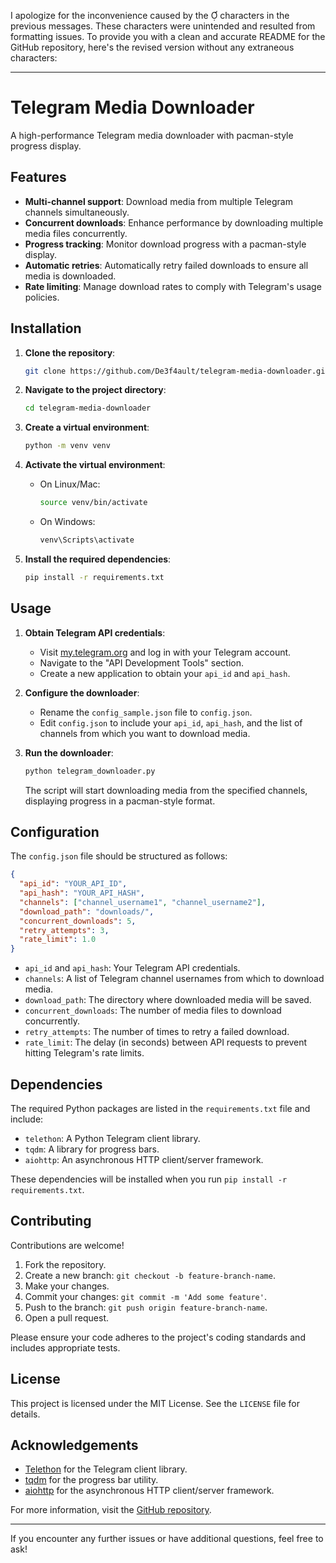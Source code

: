 I apologize for the inconvenience caused by the  characters in the previous messages. These characters were unintended and resulted from formatting issues. To provide you with a clean and accurate README for the GitHub repository, here's the revised version without any extraneous characters:

---

# Telegram Media Downloader

A high-performance Telegram media downloader with pacman-style progress display.

## Features

- **Multi-channel support**: Download media from multiple Telegram channels simultaneously.
- **Concurrent downloads**: Enhance performance by downloading multiple media files concurrently.
- **Progress tracking**: Monitor download progress with a pacman-style display.
- **Automatic retries**: Automatically retry failed downloads to ensure all media is downloaded.
- **Rate limiting**: Manage download rates to comply with Telegram's usage policies.

## Installation

1. **Clone the repository**:

   ```bash
   git clone https://github.com/De3f4ault/telegram-media-downloader.git
   ```

2. **Navigate to the project directory**:

   ```bash
   cd telegram-media-downloader
   ```

3. **Create a virtual environment**:

   ```bash
   python -m venv venv
   ```

4. **Activate the virtual environment**:

   - On Linux/Mac:

     ```bash
     source venv/bin/activate
     ```

   - On Windows:

     ```bash
     venv\Scripts\activate
     ```

5. **Install the required dependencies**:

   ```bash
   pip install -r requirements.txt
   ```

## Usage

1. **Obtain Telegram API credentials**:

   - Visit [my.telegram.org](https://my.telegram.org/) and log in with your Telegram account.
   - Navigate to the "API Development Tools" section.
   - Create a new application to obtain your `api_id` and `api_hash`.

2. **Configure the downloader**:

   - Rename the `config_sample.json` file to `config.json`.
   - Edit `config.json` to include your `api_id`, `api_hash`, and the list of channels from which you want to download media.

3. **Run the downloader**:

   ```bash
   python telegram_downloader.py
   ```

   The script will start downloading media from the specified channels, displaying progress in a pacman-style format.

## Configuration

The `config.json` file should be structured as follows:

```json
{
  "api_id": "YOUR_API_ID",
  "api_hash": "YOUR_API_HASH",
  "channels": ["channel_username1", "channel_username2"],
  "download_path": "downloads/",
  "concurrent_downloads": 5,
  "retry_attempts": 3,
  "rate_limit": 1.0
}
```

- `api_id` and `api_hash`: Your Telegram API credentials.
- `channels`: A list of Telegram channel usernames from which to download media.
- `download_path`: The directory where downloaded media will be saved.
- `concurrent_downloads`: The number of media files to download concurrently.
- `retry_attempts`: The number of times to retry a failed download.
- `rate_limit`: The delay (in seconds) between API requests to prevent hitting Telegram's rate limits.

## Dependencies

The required Python packages are listed in the `requirements.txt` file and include:

- `telethon`: A Python Telegram client library.
- `tqdm`: A library for progress bars.
- `aiohttp`: An asynchronous HTTP client/server framework.

These dependencies will be installed when you run `pip install -r requirements.txt`.

## Contributing

Contributions are welcome!

1. Fork the repository.
2. Create a new branch: `git checkout -b feature-branch-name`.
3. Make your changes.
4. Commit your changes: `git commit -m 'Add some feature'`.
5. Push to the branch: `git push origin feature-branch-name`.
6. Open a pull request.

Please ensure your code adheres to the project's coding standards and includes appropriate tests.

## License

This project is licensed under the MIT License. See the `LICENSE` file for details.

## Acknowledgements

- [Telethon](https://github.com/LonamiWebs/Telethon) for the Telegram client library.
- [tqdm](https://github.com/tqdm/tqdm) for the progress bar utility.
- [aiohttp](https://github.com/aio-libs/aiohttp) for the asynchronous HTTP client/server framework.

For more information, visit the [GitHub repository](https://github.com/De3f4ault/telegram-media-downloader).

---

If you encounter any further issues or have additional questions, feel free to ask! 
